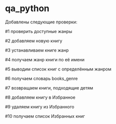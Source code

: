 # qa_python
Добавлены следующие проверки:

#1 проверить доступные  жанры

#2 добавляем новую книгу

#3 устанавливаем книге жанр

#4 получаем жанр книги по её имени

#5 выводим список книг с определённым жанром

#6 получаем словарь books_genre

#7 возвращаем книги, подходящие детям

#8 добавляем книгу в Избранное

#9 удаляем книгу из Избранного

#10 получаем список Избранных книг
